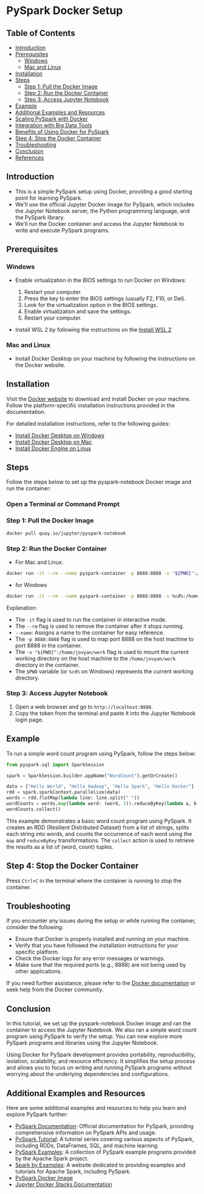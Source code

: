 # PySpark Docker Setup

## Table of Contents
- [Introduction](#introduction)
- [Prerequisites](#prerequisites)
  - [Windows](#windows)
  - [Mac and Linux](#mac-and-linux)
- [Installation](#installation)
- [Steps](#steps)
  - [Step 1: Pull the Docker Image](#step-1-pull-the-docker-image)
  - [Step 2: Run the Docker Container](#step-2-run-the-docker-container)
  - [Step 3: Access Jupyter Notebook](#step-3-access-jupyter-notebook)
- [Example](#example)
- [Additional Examples and Resources](#additional-examples-and-resources)
- [Scaling PySpark with Docker](#scaling-pyspark-with-docker)
- [Integration with Big Data Tools](#integration-with-big-data-tools)
- [Benefits of Using Docker for PySpark](#benefits-of-using-docker-for-pyspark)
- [Step 4: Stop the Docker Container](#step-4-stop-the-docker-container)
- [Troubleshooting](#troubleshooting)
- [Conclusion](#conclusion)
- [References](#references)

## Introduction
- This is a simple PySpark setup using Docker, providing a good starting point for learning PySpark.
- We'll use the official Jupyter Docker image for PySpark, which includes the Jupyter Notebook server, the Python programming language, and the PySpark library.
- We'll run the Docker container and access the Jupyter Notebook to write and execute PySpark programs.

## Prerequisites

### Windows

- Enable virtualization in the BIOS settings to run Docker on Windows:
  1. Restart your computer.
  2. Press the key to enter the BIOS settings (usually F2, F10, or Del).
  3. Look for the virtualization option in the BIOS settings.
  4. Enable virtualization and save the settings.
  5. Restart your computer.

- Install WSL 2 by following the instructions on the [Install WSL 2](https://learn.microsoft.com/en-us/windows/wsl/install)
### Mac and Linux
- Install Docker Desktop on your machine by following the instructions on the Docker website.

## Installation
Visit the [Docker website](https://docs.docker.com/get-docker/) to download and install Docker on your machine. Follow the platform-specific installation instructions provided in the documentation.

For detailed installation instructions, refer to the following guides:
- [Install Docker Desktop on Windows](https://docs.docker.com/desktop/windows/install/)
- [Install Docker Desktop on Mac](https://docs.docker.com/desktop/mac/install/)
- [Install Docker Engine on Linux](https://docs.docker.com/engine/install/)

## Steps
Follow the steps below to set up the pyspark-notebook Docker image and run the container:

### Open a Terminal or Command Prompt

### Step 1: Pull the Docker Image
```bash
docker pull quay.io/jupyter/pyspark-notebook
```

### Step 2: Run the Docker Container

- For Mac and Linux:
```bash
docker run -it --rm --name pyspark-container -p 8888:8888 -v "${PWD}":/home/jovyan/work quay.io/jupyter/pyspark-notebook
```
- for Windows
```bash
docker run -it --rm --name pyspark-container -p 8888:8888 -v %cd%:/home/jovyan/work quay.io/jupyter/pyspark-notebook
```
Explanation:
- The `-it` flag is used to run the container in interactive mode.
- The `--rm` flag is used to remove the container after it stops running.
- `--name`: Assigns a name to the container for easy reference.
- The `-p 8888:8888` flag is used to map port 8888 on the host machine to port 8888 in the container.
- The `-v "${PWD}":/home/jovyan/work` flag is used to mount the current working directory on the host machine to the `/home/jovyan/work` directory in the container.
- The `$PWD` variable (or `%cd%` on Windows) represents the current working directory.


### Step 3: Access Jupyter Notebook
1. Open a web browser and go to `http://localhost:8888`.
2. Copy the token from the terminal and paste it into the Jupyter Notebook login page.

## Example
To run a simple word count program using PySpark, follow the steps below:

```python
from pyspark.sql import SparkSession

spark = SparkSession.builder.appName("WordCount").getOrCreate()

data = ["Hello World", "Hello Hadoop", "Hello Spark", "Hello Docker"]
rdd = spark.sparkContext.parallelize(data)
words = rdd.flatMap(lambda line: line.split(" "))
wordCounts = words.map(lambda word: (word, 1)).reduceByKey(lambda a, b: a + b)
wordCounts.collect()
```
This example demonstrates a basic word count program using PySpark. It creates an RDD (Resilient Distributed Dataset) from a list of strings, splits each string into words, and counts the occurrence of each word using the `map` and `reduceByKey` transformations. The `collect` action is used to retrieve the results as a list of (word, count) tuples.


## Step 4: Stop the Docker Container
Press `Ctrl+C` in the terminal where the container is running to stop the container.


## Troubleshooting
If you encounter any issues during the setup or while running the container, consider the following:
- Ensure that Docker is properly installed and running on your machine.
- Verify that you have followed the installation instructions for your specific platform.
- Check the Docker logs for any error messages or warnings.
- Make sure that the required ports (e.g., 8888) are not being used by other applications.

If you need further assistance, please refer to the [Docker documentation](https://docs.docker.com/) or seek help from the Docker community.

## Conclusion
In this tutorial, we set up the pyspark-notebook Docker image and ran the container to access the Jupyter Notebook. We also ran a simple word count program using PySpark to verify the setup. You can now explore more PySpark programs and libraries using the Jupyter Notebook.

Using Docker for PySpark development provides portability, reproducibility, isolation, scalability, and resource efficiency. It simplifies the setup process and allows you to focus on writing and running PySpark programs without worrying about the underlying dependencies and configurations.

## Additional Examples and Resources
Here are some additional examples and resources to help you learn and explore PySpark further:

- [PySpark Documentation](https://spark.apache.org/docs/latest/api/python/index.html): Official documentation for PySpark, providing comprehensive information on PySpark APIs and usage.
- [PySpark Tutorial](https://www.tutorialspoint.com/pyspark/index.htm): A tutorial series covering various aspects of PySpark, including RDDs, DataFrames, SQL, and machine learning.
- [PySpark Examples](https://github.com/apache/spark/tree/master/examples/src/main/python): A collection of PySpark example programs provided by the Apache Spark project.
- [Spark by Examples](https://sparkbyexamples.com/pyspark/): A website dedicated to providing examples and tutorials for Apache Spark, including PySpark.
- [PySpark Docker Image](https://hub.docker.com/r/jupyter/pyspark-notebook)
- [Jupyter Docker Stacks Documentation](https://jupyter-docker-stacks.readthedocs.io/en/latest/)